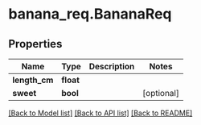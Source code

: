 # banana_req.BananaReq

## Properties
Name | Type | Description | Notes
------------ | ------------- | ------------- | -------------
**length_cm** | **float** |  | 
**sweet** | **bool** |  | [optional] 

[[Back to Model list]](../README.md#documentation-for-models) [[Back to API list]](../README.md#documentation-for-api-endpoints) [[Back to README]](../README.md)



